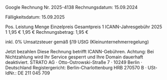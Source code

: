 Google
Rechnung Nr. 2025-4138
Rechnungsdatum: 15.09.2024

Fälligkeitsdatum: 15.09.2025

Pos.	Leistung	Menge	Einzelpreis	Gesamtpreis
1	ICANN-Jahresgebühr 2025	1	1,95 €	1,95 €
Rechnungsbetrag: 1,95 €

inkl. 0% Umsatzsteuer gemäß §19 UStG (Kleinunternehmerregelung)

Jetzt bezahlen
Diese Rechnung betrifft ICANN-Gebühren. Achtung: Bei Nichtzahlung wird Ihr Service gesperrt und Ihre Domain dauerhaft deaktiviert. 
STRATO AG · Otto-Ostrowski-Straße 7 · 10249 Berlin · Deutschland
Registergericht: Berlin-Charlottenburg HRB 270570 B · USt-IdNr.: DE 211 045 709
